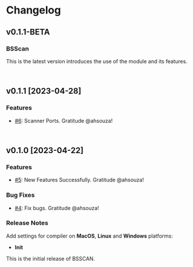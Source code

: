 <!-- markdownlint-disable MD024 -->

# Changelog

## v0.1.1-BETA

### BSScan

This is the latest version introduces the use of the module and its features.


<br>

## v0.1.1 [2023-04-28]

### Features

- [#6](https://github.com/BarcaSecurity/bsscan/pull/6): Scanner Ports. Gratitude @ahsouza!


<br>

## v0.1.0 [2023-04-22]

### Features

- [#5](https://github.com/BarcaSecurity/bsscan/pull/5): New Features Successfully. Gratitude @ahsouza!

### Bug Fixes

- [#4](https://github.com/BarcaSecurity/bsscan/pull/4): Fix bugs. Gratitude @ahsouza!

### Release Notes


Add settings for compiler on **MacOS**, **Linux** and **Windows** platforms:

- **Init** 

This is the initial release of BSSCAN.